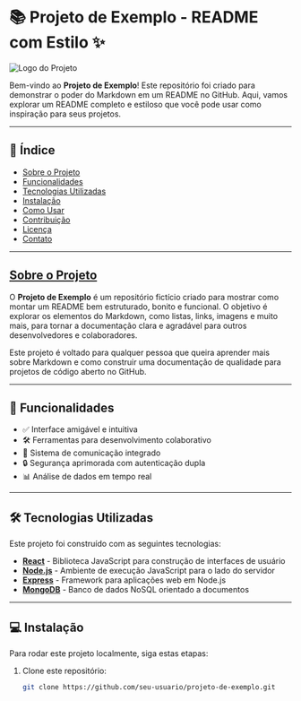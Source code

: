 # 📚 Projeto de Exemplo - README com Estilo ✨

![Logo do Projeto](https://via.placeholder.com/500x150.png?text=Logo+do+Projeto)

Bem-vindo ao **Projeto de Exemplo**! Este repositório foi criado para demonstrar o poder do Markdown em um README no GitHub. Aqui, vamos explorar um README completo e estiloso que você pode usar como inspiração para seus projetos.

---

## 📝 Índice

- [Sobre o Projeto](#💡-Sobre-o-Projeto)
- [Funcionalidades](#funcionalidades)
- [Tecnologias Utilizadas](#tecnologias-utilizadas)
- [Instalação](#instalação)
- [Como Usar](#como-usar)
- [Contribuição](#contribuição)
- [Licença](#licença)
- [Contato](#contato)

---

## [Sobre o Projeto](#💡-Sobre-o-Projeto)

O **Projeto de Exemplo** é um repositório fictício criado para mostrar como montar um README bem estruturado, bonito e funcional. O objetivo é explorar os elementos do Markdown, como listas, links, imagens e muito mais, para tornar a documentação clara e agradável para outros desenvolvedores e colaboradores.

Este projeto é voltado para qualquer pessoa que queira aprender mais sobre Markdown e como construir uma documentação de qualidade para projetos de código aberto no GitHub.

---

## 🚀 Funcionalidades

- ✅ Interface amigável e intuitiva
- 🛠️ Ferramentas para desenvolvimento colaborativo
- 💬 Sistema de comunicação integrado
- 🔒 Segurança aprimorada com autenticação dupla
- 📊 Análise de dados em tempo real

---

## 🛠 Tecnologias Utilizadas

Este projeto foi construído com as seguintes tecnologias:

- **[React](https://reactjs.org/)** - Biblioteca JavaScript para construção de interfaces de usuário
- **[Node.js](https://nodejs.org/)** - Ambiente de execução JavaScript para o lado do servidor
- **[Express](https://expressjs.com/)** - Framework para aplicações web em Node.js
- **[MongoDB](https://www.mongodb.com/)** - Banco de dados NoSQL orientado a documentos

---

## 💻 Instalação

Para rodar este projeto localmente, siga estas etapas:

1. Clone este repositório:
   ```bash
   git clone https://github.com/seu-usuario/projeto-de-exemplo.git
